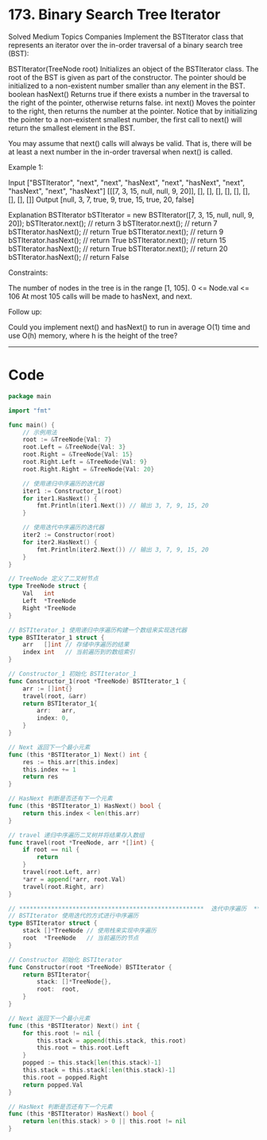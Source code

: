 # 173. Binary Search Tree Iterator

Solved
Medium
Topics
Companies
Implement the BSTIterator class that represents an iterator over the in-order traversal of a binary search tree (BST):

BSTIterator(TreeNode root) Initializes an object of the BSTIterator class. The root of the BST is given as part of the constructor. The pointer should be initialized to a non-existent number smaller than any element in the BST.
boolean hasNext() Returns true if there exists a number in the traversal to the right of the pointer, otherwise returns false.
int next() Moves the pointer to the right, then returns the number at the pointer.
Notice that by initializing the pointer to a non-existent smallest number, the first call to next() will return the smallest element in the BST.

You may assume that next() calls will always be valid. That is, there will be at least a next number in the in-order traversal when next() is called.

Example 1:

Input
["BSTIterator", "next", "next", "hasNext", "next", "hasNext", "next", "hasNext", "next", "hasNext"]
[[[7, 3, 15, null, null, 9, 20]], [], [], [], [], [], [], [], [], []]
Output
[null, 3, 7, true, 9, true, 15, true, 20, false]

Explanation
BSTIterator bSTIterator = new BSTIterator([7, 3, 15, null, null, 9, 20]);
bSTIterator.next(); // return 3
bSTIterator.next(); // return 7
bSTIterator.hasNext(); // return True
bSTIterator.next(); // return 9
bSTIterator.hasNext(); // return True
bSTIterator.next(); // return 15
bSTIterator.hasNext(); // return True
bSTIterator.next(); // return 20
bSTIterator.hasNext(); // return False

Constraints:

The number of nodes in the tree is in the range [1, 105].
0 <= Node.val <= 106
At most 105 calls will be made to hasNext, and next.

Follow up:

Could you implement next() and hasNext() to run in average O(1) time and use O(h) memory, where h is the height of the tree?

---

# Code

```go
package main

import "fmt"

func main() {
	// 示例用法
	root := &TreeNode{Val: 7}
	root.Left = &TreeNode{Val: 3}
	root.Right = &TreeNode{Val: 15}
	root.Right.Left = &TreeNode{Val: 9}
	root.Right.Right = &TreeNode{Val: 20}

	// 使用递归中序遍历的迭代器
	iter1 := Constructor_1(root)
	for iter1.HasNext() {
		fmt.Println(iter1.Next()) // 输出 3, 7, 9, 15, 20
	}

	// 使用迭代中序遍历的迭代器
	iter2 := Constructor(root)
	for iter2.HasNext() {
		fmt.Println(iter2.Next()) // 输出 3, 7, 9, 15, 20
	}
}

// TreeNode 定义了二叉树节点
type TreeNode struct {
	Val   int
	Left  *TreeNode
	Right *TreeNode
}

// BSTIterator_1 使用递归中序遍历构建一个数组来实现迭代器
type BSTIterator_1 struct {
	arr   []int // 存储中序遍历的结果
	index int   // 当前遍历到的数组索引
}

// Constructor_1 初始化 BSTIterator_1
func Constructor_1(root *TreeNode) BSTIterator_1 {
	arr := []int{}
	travel(root, &arr)
	return BSTIterator_1{
		arr:   arr,
		index: 0,
	}
}

// Next 返回下一个最小元素
func (this *BSTIterator_1) Next() int {
	res := this.arr[this.index]
	this.index += 1
	return res
}

// HasNext 判断是否还有下一个元素
func (this *BSTIterator_1) HasNext() bool {
	return this.index < len(this.arr)
}

// travel 递归中序遍历二叉树并将结果存入数组
func travel(root *TreeNode, arr *[]int) {
	if root == nil {
		return
	}
	travel(root.Left, arr)
	*arr = append(*arr, root.Val)
	travel(root.Right, arr)
}

// ****************************************************  迭代中序遍历  *********************************************************
// BSTIterator 使用迭代的方式进行中序遍历
type BSTIterator struct {
	stack []*TreeNode // 使用栈来实现中序遍历
	root  *TreeNode   // 当前遍历的节点
}

// Constructor 初始化 BSTIterator
func Constructor(root *TreeNode) BSTIterator {
	return BSTIterator{
		stack: []*TreeNode{},
		root:  root,
	}
}

// Next 返回下一个最小元素
func (this *BSTIterator) Next() int {
	for this.root != nil {
		this.stack = append(this.stack, this.root)
		this.root = this.root.Left
	}
	popped := this.stack[len(this.stack)-1]
	this.stack = this.stack[:len(this.stack)-1]
	this.root = popped.Right
	return popped.Val
}

// HasNext 判断是否还有下一个元素
func (this *BSTIterator) HasNext() bool {
	return len(this.stack) > 0 || this.root != nil
}
```
